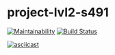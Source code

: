 # project-lvl2-s491
[![Maintainability](https://api.codeclimate.com/v1/badges/a12e7783e86af1a9efd3/maintainability)](https://codeclimate.com/github/FedirAnichkin/project-lvl2-s491/maintainability)
[![Build Status](https://travis-ci.com/FedirAnichkin/project-lvl2-s491.svg?branch=master)](https://travis-ci.com/FedirAnichkin/project-lvl2-s491)

[![asciicast](https://asciinema.org/a/4cL013aH70VWr95jx6PsDQaeI.svg)](https://asciinema.org/a/4cL013aH70VWr95jx6PsDQaeI)
